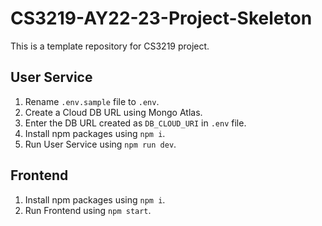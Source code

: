 # CS3219-AY22-23-Project-Skeleton

This is a template repository for CS3219 project.

## User Service

1. Rename `.env.sample` file to `.env`.
2. Create a Cloud DB URL using Mongo Atlas.
3. Enter the DB URL created as `DB_CLOUD_URI` in `.env` file.
4. Install npm packages using `npm i`.
5. Run User Service using `npm run dev`.

## Frontend

1. Install npm packages using `npm i`.
2. Run Frontend using `npm start`.
